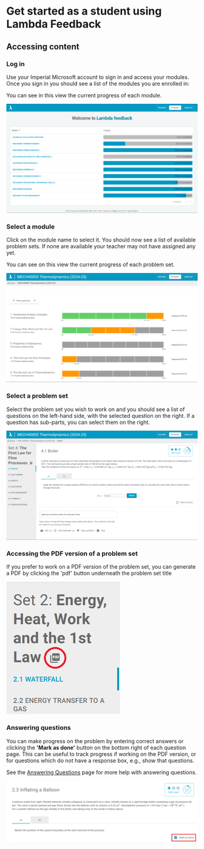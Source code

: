 # Get started as a student using Lambda Feedback

## Accessing content

### Log in
Use your Imperial Microsoft account to sign in and access your modules. Once you sign in you should see a list of the modules you are enrolled in:
 
 You can see in this view the current progress of each module.
  
![The student homepage](images/homepage.png)
  
### Select a module
Click on the module name to select it. You should now see a list of available problem sets. If none are available your teacher may not have assigned any yet.

You can see on this view the current progress of each problem set.
  
![Problem sets](images/problem_sets.png)
  
### Select a problem set
Select the problem set you wish to work on and you should see a list of questions on the left-hand side, with the selected question on the right. If a question has sub-parts, you can select them on the right.

![The question interface](images/question_interface.png)
  
### Accessing the PDF version of a problem set
If you prefer to work on a PDF version of the problem set, you can generate a PDF by clicking the 'pdf' button underneath the problem set title
  
![The button to download a PDF](images/pdf_button.png)
  
### Answering questions
You can make progress on the problem by entering correct answers or clicking the **'Mark as done'** button on the bottom right of each question page. This can be useful to track progress if working on the PDF version, or for questions which do not have a response box, e.g., show that questions.

See the [Answering Questions](answering_questions.md) page for more help with answering questions.

![The "Mark as done" box on the question page](images/mark_as_done.png)

